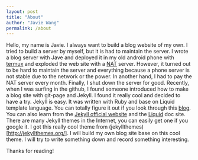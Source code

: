 ```yaml
---
layout: post
title: "About"
author: "Javie Wang"
permalink: /about
---
```


Hello, my name is Javie. I always want to build a blog website of my own. I tried to build a server by myself, but it is had to maintain the server. I wrote a blog server with Jave and deployed it in my old android phone with [termux](https://termux.dev/en/) and exploded the web site with a [NAT](https://natapp.cn/) server. However, it turned out to be hard to maintain the server and everything because a phone server is not stable due to the network or the power. In another hand, I had to pay the NAT server every month. Finally, I shut down the server for good.
Recently, when I was surfing in the github, I found someone introduced how to make a blog site with git-page and Jekyll. I found it really cool and decided to have a try.
Jekyll is easy. It was written with Ruby and base on Liquid template language. You can totally figure it out if you look through this [blog](https://juejin.cn/post/6844903623567081486). You can also learn from the [Jekyll official website](https://jekyllrb.com/docs) and the [Liquid](https://shopify.github.io/liquid/) doc site.
There are many Jekyll themes in the Internet, you can easily get one if you google it. I got this really cool theme from (jekyllthemes)[http://jekyllthemes.org/]. I will build my own blog site base on this cool theme. 
I will try to write something down and record something interesting.

Thanks for reading!
